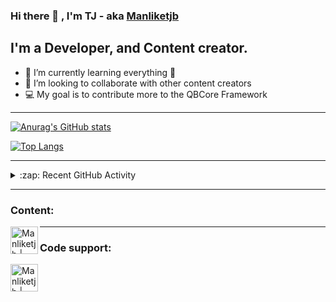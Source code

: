 ### Hi there 👋 , I'm TJ - aka [Manliketjb][website]

## I'm a Developer, and Content creator.

- 🌱 I’m currently learning everything 🤣
- 👯 I’m looking to collaborate with other content creators
- 💻 My goal is to contribute more to the QBCore Framework

---

[![Anurag's GitHub stats](https://github-readme-stats.vercel.app/api?username=Manliketjb&theme=radical)](https://github.com/Manliketjb/github-readme-stats)

[![Top Langs](https://github-readme-stats.vercel.app/api/top-langs/?username=Manliketjb&layout=compact&theme=radical)](https://github.com/Manliketjb/github-readme-stats)

---

<details>
  <summary>:zap: Recent GitHub Activity</summary>
  
<!--START_SECTION:activity-->
1. ❗️ Closed issue [#1](https://github.com/Manliketjb/QBCore-Lottoscript/issues/1) in [Manliketjb/QBCore-Lottoscript](https://github.com/Manliketjb/QBCore-Lottoscript)
2. 🗣 Commented on [#1](https://github.com/Manliketjb/QBCore-Lottoscript/issues/1) in [Manliketjb/QBCore-Lottoscript](https://github.com/Manliketjb/QBCore-Lottoscript)
3. 🗣 Commented on [#1](https://github.com/Manliketjb/QBCore-Lottoscript/issues/1) in [Manliketjb/QBCore-Lottoscript](https://github.com/Manliketjb/QBCore-Lottoscript)
4. 💪 Opened PR [#2](https://github.com/Doxthehuman/QBCore-UTKU-Fleeca-Heist/pull/2) in [Doxthehuman/QBCore-UTKU-Fleeca-Heist](https://github.com/Doxthehuman/QBCore-UTKU-Fleeca-Heist)
5. 💪 Opened PR [#1](https://github.com/Doxthehuman/QBCore-UTKU-Fleeca-Heist/pull/1) in [Doxthehuman/QBCore-UTKU-Fleeca-Heist](https://github.com/Doxthehuman/QBCore-UTKU-Fleeca-Heist)
<!--END_SECTION:activity-->
</details>

---

### Content:

[<img align="left" alt="Manliketjb | YouTube" width="44px" src="https://cdn.jsdelivr.net/npm/simple-icons@v3/icons/youtube.svg" />][youtube]

---

### Code support:
[<img align="left" alt="Manliketjb | Twitter" width="44px" src="https://cdn.jsdelivr.net/npm/simple-icons@v3/icons/discord.svg" />][discord]


[website]: https://k50u34s4.yolasite.com/
[discord]: https://discord.gg/dH8nTwZW6r
[youtube]: https://www.youtube.com/channel/UCt5o-uXBUG9d2d4kQbgZzBg

 
